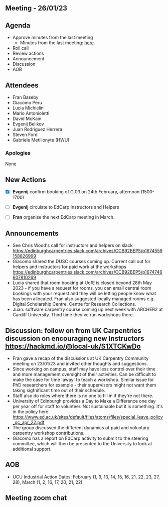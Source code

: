 ## Meeting - 26/01/23

## Agenda

* Approve minutes from the last meeting
   * Minutes from the last meeting: [here](https://github.com/edcarp/organising-committee/blob/main/minutes/2022/2022-10-20_EdCarp_Organising_Committee.md).
* Roll call
* Review actions
* Announcement
* Discussion
* AOB

## Attendees
* Fran Baseby
* Giacomo Peru
* Lucia Michielin
* Mario Antonioletti
* David McKain
* Evgenij Belikov
* Juan Rodriguez Herrera
* Steven Ford
* Gabriele Metilionyte (HWU)

###  Apologies
None

## New Actions

- [x] **Evgenij** confirm booking of G.03 on 24th February, afternoon (1500-1700)
- [ ] **Evgenij** circulate to EdCarp Instructors and Helpers
- [ ] **Fran** organise the next EdCarp meeting in March.


## Announcements
* See Chris Wood's call for instructors and helpers on slack https://edinburghcarpentries.slack.com/archives/CCB92BEP5/p1674559158826999
* Giacomo shared the DUSC courses coming up. Current call out for helpers and instructors for paid work at the workshops https://edinburghcarpentries.slack.com/archives/CCB92BEP5/p1674746607810269
* Lucia shared that room booking at UofE is closed beyond 28th May 2023 - if you have a request for rooms, you can email central room bookings with your request and they will be letting people know what has been allocated. Fran also suggested locally managed rooms e.g. Digital Scholarship Centre, Centre for Research Collections.
* Juan: software carpentry course coming up next week with ARCHER2 at Cardiff University. Third time they've run workshops there. 

## Discussion: follow on from UK Carpentries discussion on encouraging new Instructors https://hackmd.io/@local-uk/S1XTCKwDo 

* Fran gave a recap of the discussions at UK Carpentry Community meeting on 23/01/23 and invited other thoughts and suggestions.
* Since working on campus, staff may have less control over their time and more management oversight of their activities. Can be difficult to make the case for time 'away' to teach a workshop. Similar issue for PhD researchers for example - their supervisors might not want them taking sigfnificant time out of their schedule.
* Staff also do roles where there is no one to fill in if they're not there.
* University of Edinburgh provides a Day to Make a Difference one day per year off for staff to volunteer. Not sustainable but it is something. It's in the policy here: https://www.ed.ac.uk/sites/default/files/atoms/files/special_leave_policy_gc_apr_22.pdf
* The group discussed the different dynamics of paid and voluntary carpentry workshop contributions.
* Giacomo has a report on EdCarp activity to submit to the steering committee, which will then be presented to the University to look at additional support.

## AOB

* UCU Industrial Action Dates: February (1, 9, 10, 14, 15, 16, 21, 22, 23, 27, 28), March (1, 2, 16, 17, 20, 21, 22)

## Meeting zoom chat

```

```
